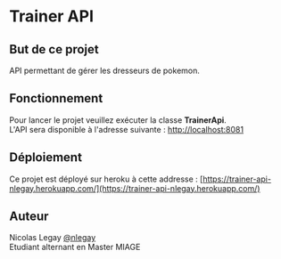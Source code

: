 # Trainer API

## But de ce projet
API permettant de gérer les dresseurs de pokemon.

## Fonctionnement
Pour lancer le projet veuillez exécuter la classe **TrainerApi**.<br/>
L'API sera disponible à l'adresse suivante : [http://localhost:8081](http://localhost:8081)<br/>

## Déploiement
Ce projet est déployé sur heroku à cette addresse : [https://trainer-api-nlegay.herokuapp.com/](https://trainer-api-nlegay.herokuapp.com/)

## Auteur
Nicolas Legay [@nlegay](https://github.com/nlegay)<br/>
Etudiant alternant en Master MIAGE